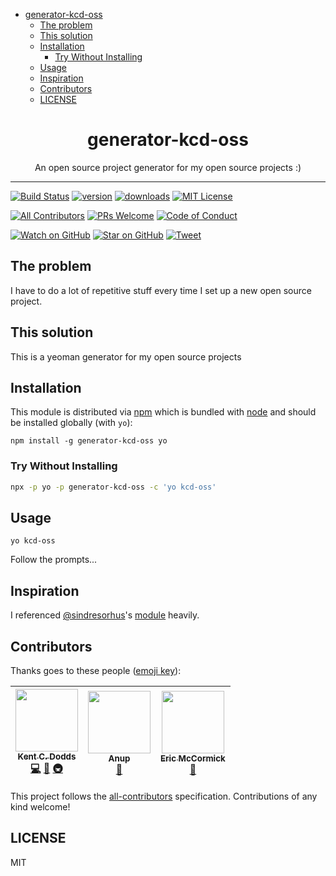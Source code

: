 <!-- START doctoc generated TOC please keep comment here to allow auto update -->
<!-- DON'T EDIT THIS SECTION, INSTEAD RE-RUN doctoc TO UPDATE -->

- [generator-kcd-oss](#generator-kcd-oss)
  - [The problem](#the-problem)
  - [This solution](#this-solution)
  - [Installation](#installation)
    - [Try Without Installing](#try-without-installing)
  - [Usage](#usage)
  - [Inspiration](#inspiration)
  - [Contributors](#contributors)
  - [LICENSE](#license)

<!-- END doctoc generated TOC please keep comment here to allow auto update -->

<div align="center">
<h1>generator-kcd-oss</h1>

<p>An open source project generator for my open source projects :)</p>
</div>

<hr />

[![Build Status][build-badge]][build]
[![version][version-badge]][package]
[![downloads][downloads-badge]][npmtrends]
[![MIT License][license-badge]][license]

[![All Contributors](https://img.shields.io/badge/all_contributors-3-orange.svg?style=flat-square)](#contributors)
[![PRs Welcome][prs-badge]][prs]
[![Code of Conduct][coc-badge]][coc]

[![Watch on GitHub][github-watch-badge]][github-watch]
[![Star on GitHub][github-star-badge]][github-star]
[![Tweet][twitter-badge]][twitter]

## The problem

I have to do a lot of repetitive stuff every time I set up a new open source project.

## This solution

This is a yeoman generator for my open source projects

## Installation

This module is distributed via [npm][npm] which is bundled with [node][node] and should
be installed globally (with `yo`):

```
npm install -g generator-kcd-oss yo
```

### Try Without Installing

```sh
npx -p yo -p generator-kcd-oss -c 'yo kcd-oss'
```

## Usage

```
yo kcd-oss
```

Follow the prompts...

## Inspiration

I referenced [@sindresorhus][sindresorhus]'s [module][generator-nm] heavily.

## Contributors

Thanks goes to these people ([emoji key][emojis]):

<!-- ALL-CONTRIBUTORS-LIST:START - Do not remove or modify this section -->
<!-- prettier-ignore -->
| [<img src="https://avatars.githubusercontent.com/u/1500684?v=3" width="100px;"/><br /><sub><b>Kent C. Dodds</b></sub>](http://kent.doddsfamily.us)<br />[💻](https://github.com/kentcdodds/generator-kcd-oss/commits?author=kentcdodds "Code") [📖](https://github.com/kentcdodds/generator-kcd-oss/commits?author=kentcdodds "Documentation") [🚇](#infra-kentcdodds "Infrastructure (Hosting, Build-Tools, etc)") | [<img src="https://avatars0.githubusercontent.com/u/3415488?v=4" width="100px;"/><br /><sub><b>Anup</b></sub>](https://github.com/reznord)<br />[📖](https://github.com/kentcdodds/generator-kcd-oss/commits?author=reznord "Documentation") | [<img src="https://avatars3.githubusercontent.com/u/622118?v=4" width="100px;"/><br /><sub><b>Eric McCormick</b></sub>](https://edm00se.codes/)<br />[📖](https://github.com/kentcdodds/generator-kcd-oss/commits?author=edm00se "Documentation") |
| :---: | :---: | :---: |

<!-- ALL-CONTRIBUTORS-LIST:END -->

This project follows the [all-contributors][all-contributors] specification. Contributions of any kind welcome!

## LICENSE

MIT

[npm]: https://www.npmjs.com/
[node]: https://nodejs.org
[sindresorhus]: https://github.com/sindresorhus
[generator-nm]: https://github.com/sindresorhus/generator-nm
[build-badge]: https://img.shields.io/travis/kentcdodds/generator-kcd-oss.svg?style=flat-square
[build]: https://travis-ci.org/kentcdodds/generator-kcd-oss
[version-badge]: https://img.shields.io/npm/v/generator-kcd-oss.svg?style=flat-square
[package]: https://www.npmjs.com/package/generator-kcd-oss
[downloads-badge]: https://img.shields.io/npm/dm/generator-kcd-oss.svg?style=flat-square
[npmtrends]: http://www.npmtrends.com/generator-kcd-oss
[license-badge]: https://img.shields.io/npm/l/generator-kcd-oss.svg?style=flat-square
[license]: https://github.com/kentcdodds/generator-kcd-oss/blob/master/LICENSE
[prs-badge]: https://img.shields.io/badge/PRs-welcome-brightgreen.svg?style=flat-square
[prs]: http://makeapullrequest.com
[donate-badge]: https://img.shields.io/badge/$-support-green.svg?style=flat-square
[coc-badge]: https://img.shields.io/badge/code%20of-conduct-ff69b4.svg?style=flat-square
[coc]: https://github.com/kentcdodds/generator-kcd-oss/blob/master/other/CODE_OF_CONDUCT.md
[github-watch-badge]: https://img.shields.io/github/watchers/kentcdodds/generator-kcd-oss.svg?style=social
[github-watch]: https://github.com/kentcdodds/generator-kcd-oss/watchers
[github-star-badge]: https://img.shields.io/github/stars/kentcdodds/generator-kcd-oss.svg?style=social
[github-star]: https://github.com/kentcdodds/generator-kcd-oss/stargazers
[twitter]: https://twitter.com/intent/tweet?text=Check%20out%20generator-kcd-oss%20by%20%40kentcdodds%20https%3A%2F%2Fgithub.com%2Fkentcdodds%2Fgenerator-kcd-oss%20%F0%9F%91%8D
[twitter-badge]: https://img.shields.io/twitter/url/https/github.com/kentcdodds/generator-kcd-oss.svg?style=social
[emojis]: https://github.com/kentcdodds/all-contributors#emoji-key
[all-contributors]: https://github.com/kentcdodds/all-contributors
